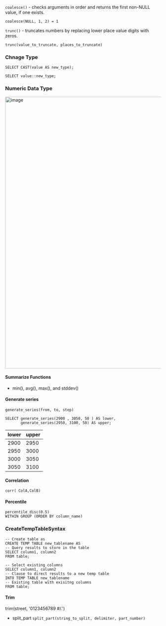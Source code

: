`coalesce()` -  checks arguments in order and returns the first non-NULL value, if one exists.
```
coalesce(NULL, 1, 2) = 1
```
`trunc()` -  truncates numbers by replacing lower place value digits with zeros.
```
trunc(value_to_truncate, places_to_truncate)
```
### Chnage Type 
```
SELECT CAST(value AS new_type);

SELECT value::new_type;
```

### Numeric Data Type
<img width="881" alt="image" src="https://user-images.githubusercontent.com/92245436/194701074-47099a83-e365-4623-88e2-61e376713786.png">

#### Summarize Functions
- min(), avg(), max(), and stddev()


#### Generate series
`generate_series(from, to, step)`
```
SELECT generate_series(2900 , 3050, 50 ) AS lower,
       generate_series(2950, 3100, 50) AS upper;
```

|lower	|upper|
|-----|------|
|2900	|2950|
|2950	|3000|
|3000	|3050|
|3050|	3100|

#### Correlation
`corr( ColA,ColB)`

####  Percentile
```
percentile_disc(0.5) 
WITHIN GROUP (ORDER BY column_name)
```
### CreateTempTableSyntax
```
-- Create table as
CREATE TEMP TABLE new_tablename AS
-- Query results to store in the table
SELECT column1, column2
FROM table;
```
```
-- Select existing columns
SELECT column1, column2 
-- Clause to direct results to a new temp table
INTO TEMP TABLE new_tablename
-- Existing table with exisitng columns
FROM table;
```
#### Trim 
trim(street, '0123456789 #/.')

- split_part
`split_part(string_to_split, delimiter, part_number)`
